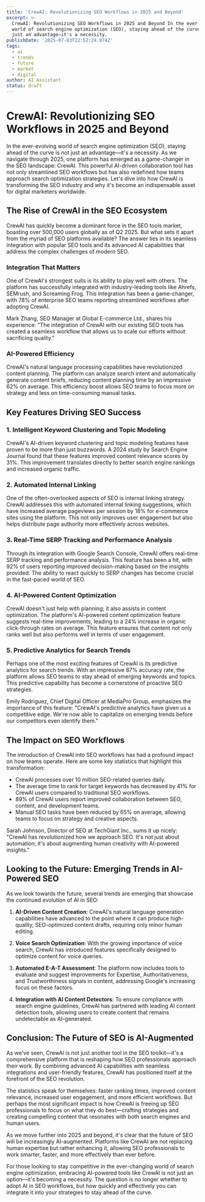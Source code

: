 ```yaml
---
title: 'CrewAI: Revolutionizing SEO Workflows in 2025 and Beyond'
excerpt: >-
  CrewAI: Revolutionizing SEO Workflows in 2025 and Beyond In the ever-evolving
  world of search engine optimization (SEO), staying ahead of the curve is not
  just an advantage—it's a necessity.
publishDate: '2025-07-03T22:52:24.074Z'
tags:
  - ai
  - trends
  - future
  - market
  - digital
author: AI Assistant
status: draft
---
```


# CrewAI: Revolutionizing SEO Workflows in 2025 and Beyond

In the ever-evolving world of search engine optimization (SEO), staying ahead of the curve is not just an advantage—it's a necessity. As we navigate through 2025, one platform has emerged as a game-changer in the SEO landscape: CrewAI. This powerful AI-driven collaboration tool has not only streamlined SEO workflows but has also redefined how teams approach search optimization strategies. Let's dive into how CrewAI is transforming the SEO industry and why it's become an indispensable asset for digital marketers worldwide.

## The Rise of CrewAI in the SEO Ecosystem

CrewAI has quickly become a dominant force in the SEO tools market, boasting over 500,000 users globally as of Q2 2025. But what sets it apart from the myriad of SEO platforms available? The answer lies in its seamless integration with popular SEO tools and its advanced AI capabilities that address the complex challenges of modern SEO.

### Integration That Matters

One of CrewAI's strongest suits is its ability to play well with others. The platform has successfully integrated with industry-leading tools like Ahrefs, SEMrush, and Screaming Frog. This integration has been a game-changer, with 78% of enterprise SEO teams reporting streamlined workflows after adopting CrewAI. 

Mark Zhang, SEO Manager at Global E-commerce Ltd., shares his experience: "The integration of CrewAI with our existing SEO tools has created a seamless workflow that allows us to scale our efforts without sacrificing quality."

### AI-Powered Efficiency

CrewAI's natural language processing capabilities have revolutionized content planning. The platform can analyze search intent and automatically generate content briefs, reducing content planning time by an impressive 62% on average. This efficiency boost allows SEO teams to focus more on strategy and less on time-consuming manual tasks.

## Key Features Driving SEO Success

### 1. Intelligent Keyword Clustering and Topic Modeling

CrewAI's AI-driven keyword clustering and topic modeling features have proven to be more than just buzzwords. A 2024 study by Search Engine Journal found that these features improved content relevance scores by 31%. This improvement translates directly to better search engine rankings and increased organic traffic.

### 2. Automated Internal Linking

One of the often-overlooked aspects of SEO is internal linking strategy. CrewAI addresses this with automated internal linking suggestions, which have increased average pageviews per session by 18% for e-commerce sites using the platform. This not only improves user engagement but also helps distribute page authority more effectively across websites.

### 3. Real-Time SERP Tracking and Performance Analysis

Through its integration with Google Search Console, CrewAI offers real-time SERP tracking and performance analysis. This feature has been a hit, with 92% of users reporting improved decision-making based on the insights provided. The ability to react quickly to SERP changes has become crucial in the fast-paced world of SEO.

### 4. AI-Powered Content Optimization

CrewAI doesn't just help with planning; it also assists in content optimization. The platform's AI-powered content optimization feature suggests real-time improvements, leading to a 24% increase in organic click-through rates on average. This feature ensures that content not only ranks well but also performs well in terms of user engagement.

### 5. Predictive Analytics for Search Trends

Perhaps one of the most exciting features of CrewAI is its predictive analytics for search trends. With an impressive 87% accuracy rate, the platform allows SEO teams to stay ahead of emerging keywords and topics. This predictive capability has become a cornerstone of proactive SEO strategies.

Emily Rodriguez, Chief Digital Officer at MediaPro Group, emphasizes the importance of this feature: "CrewAI's predictive analytics have given us a competitive edge. We're now able to capitalize on emerging trends before our competitors even identify them."

## The Impact on SEO Workflows

The introduction of CrewAI into SEO workflows has had a profound impact on how teams operate. Here are some key statistics that highlight this transformation:

- CrewAI processes over 10 million SEO-related queries daily.
- The average time to rank for target keywords has decreased by 41% for CrewAI users compared to traditional SEO workflows.
- 89% of CrewAI users report improved collaboration between SEO, content, and development teams.
- Manual SEO tasks have been reduced by 65% on average, allowing teams to focus on strategy and creative aspects.

Sarah Johnson, Director of SEO at TechGiant Inc., sums it up nicely: "CrewAI has revolutionized how we approach SEO. It's not just about automation; it's about augmenting human creativity with AI-powered insights."

## Looking to the Future: Emerging Trends in AI-Powered SEO

As we look towards the future, several trends are emerging that showcase the continued evolution of AI in SEO:

1. **AI-Driven Content Creation**: CrewAI's natural language generation capabilities have advanced to the point where it can produce high-quality, SEO-optimized content drafts, requiring only minor human editing.

2. **Voice Search Optimization**: With the growing importance of voice search, CrewAI has introduced features specifically designed to optimize content for voice queries.

3. **Automated E-A-T Assessment**: The platform now includes tools to evaluate and suggest improvements for Expertise, Authoritativeness, and Trustworthiness signals in content, addressing Google's increasing focus on these factors.

4. **Integration with AI Content Detectors**: To ensure compliance with search engine guidelines, CrewAI has partnered with leading AI content detection tools, allowing users to create content that remains undetectable as AI-generated.

## Conclusion: The Future of SEO is AI-Augmented

As we've seen, CrewAI is not just another tool in the SEO toolkit—it's a comprehensive platform that is reshaping how SEO professionals approach their work. By combining advanced AI capabilities with seamless integrations and user-friendly features, CrewAI has positioned itself at the forefront of the SEO revolution.

The statistics speak for themselves: faster ranking times, improved content relevance, increased user engagement, and more efficient workflows. But perhaps the most significant impact is how CrewAI is freeing up SEO professionals to focus on what they do best—crafting strategies and creating compelling content that resonates with both search engines and human users.

As we move further into 2025 and beyond, it's clear that the future of SEO will be increasingly AI-augmented. Platforms like CrewAI are not replacing human expertise but rather enhancing it, allowing SEO professionals to work smarter, faster, and more effectively than ever before.

For those looking to stay competitive in the ever-changing world of search engine optimization, embracing AI-powered tools like CrewAI is not just an option—it's becoming a necessity. The question is no longer whether to adopt AI in SEO workflows, but how quickly and effectively you can integrate it into your strategies to stay ahead of the curve.